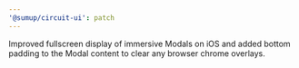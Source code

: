 ```yaml
---
'@sumup/circuit-ui': patch
---
```


Improved fullscreen display of immersive Modals on iOS and added bottom padding to the Modal content to clear any browser chrome overlays.

